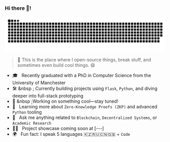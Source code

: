 ### Hi there 👋!
<picture>
  <source media="(prefers-color-scheme: dark)" srcset="https://raw.githubusercontent.com/platane/platane/output/github-contribution-grid-snake-dark.svg">
  <source media="(prefers-color-scheme: light)" srcset="https://raw.githubusercontent.com/platane/platane/output/github-contribution-grid-snake.svg">
  <img alt="github contribution grid snake animation" src="https://raw.githubusercontent.com/platane/platane/output/github-contribution-grid-snake.svg">
</picture>

> 🧪 This is the place where I open-source things, break stuff, and sometimes even build cool things. 😄  

- 🎓 &nbsp; Recently graduated with a PhD in Computer Science from the University of Manchester  
- 🛠️ &nbsp ; Currently building projects using `Flask`, `Python`, and diving deeper into full-stack prototyping  
- 🔭 &nbsp  ;Working on something cool—stay tuned!  
- 🌱 &nbsp; Learning more about `Zero-Knowledge Proofs (ZKP)` and advanced `Python` tooling  
- 💬 &nbsp; Ask me anything related to `Blockchain`, `Decentralized Systems`, or `Academic Research`  
- 👨‍💻 &nbsp; Project showcase coming soon at [---] 
- 🌍 &nbsp; Fun fact: I speak 5 languages 🇰🇿🇷🇺🇨🇳🇬🇧 + `Code`
